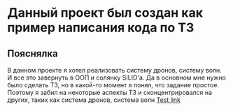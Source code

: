 # Данный проект был создан как пример написания кода по ТЗ

## Пояснялка
В данном проекте я хотел реализовать систему дронов, систему волн. И все это завернуть в ООП и солянку SILID'а. Да в основном мне нужно было сделать ТЗ, но в какой-то момент я понял, что задание простое. Поэтому я забил на некоторые аспекты ТЗ и сконцентрировался на других, таких как система дронов, система волн
[Test link](https://github.com/TheRose20/Platformer-Survival/blob/master/test.md)
